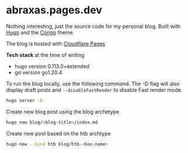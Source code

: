 # abraxas.pages.dev

Nothing interesting, just the source code for my personal blog.
Built with [Hugo](https://gohugo.io/) and the [Congo](https://jpanther.github.io/congo/) theme

The blog is hosted with [Cloudflare Pages](https://pages.cloudflare.com/)

**Tech stack** at the time of writing

-   hugo version 0.113.0+extended
-   go version go1.20.4

To run the blog locally, use the following command. The -D flag will also display draft posts and `--disableFastRender` to disable Fast render mode.

```sh
hugo server -D
```

Create new blog post using the blog archetype

```sh
hugo new blog/<blog-title>/index.md
```

Create new post based on the htb archtype

```sh
hugo new --kind htb blog/htb-<box-name>
```
